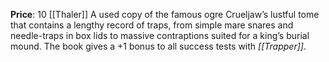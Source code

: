 **Price**: 10 [[Thaler]]
A used copy of the famous ogre Crueljaw’s lustful tome that contains a lengthy record of traps, from simple mare snares and needle-traps in box lids to massive contraptions suited for a king’s burial mound. The book gives a +1 bonus to all success tests with *[[Trapper]]*.